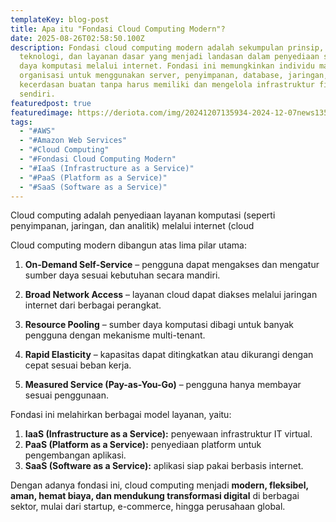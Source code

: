 ```yaml
---
templateKey: blog-post
title: Apa itu "Fondasi Cloud Computing Modern"?
date: 2025-08-26T02:58:50.100Z
description: Fondasi cloud computing modern adalah sekumpulan prinsip,
  teknologi, dan layanan dasar yang menjadi landasan dalam penyediaan sumber
  daya komputasi melalui internet. Fondasi ini memungkinkan individu maupun
  organisasi untuk menggunakan server, penyimpanan, database, jaringan, hingga
  kecerdasan buatan tanpa harus memiliki dan mengelola infrastruktur fisik
  sendiri.
featuredpost: true
featuredimage: https://deriota.com/img/20241207135934-2024-12-07news135433.png
tags:
  - "#AWS"
  - "#Amazon Web Services"
  - "#Cloud Computing"
  - "#Fondasi Cloud Computing Modern"
  - "#IaaS (Infrastructure as a Service)"
  - "#PaaS (Platform as a Service)"
  - "#SaaS (Software as a Service)"
---
```

Cloud computing adalah penyediaan layanan komputasi (seperti penyimpanan, jaringan, dan analitik) melalui internet (cloud



Cloud computing modern dibangun atas lima pilar utama:



1. **On-Demand Self-Service** – pengguna dapat mengakses dan mengatur sumber daya sesuai kebutuhan secara mandiri.



2. **Broad Network Access** – layanan cloud dapat diakses melalui jaringan internet dari berbagai perangkat.



3. **Resource Pooling** – sumber daya komputasi dibagi untuk banyak pengguna dengan mekanisme multi-tenant.



4. **Rapid Elasticity** – kapasitas dapat ditingkatkan atau dikurangi dengan cepat sesuai beban kerja.



5. **Measured Service (Pay-as-You-Go)** – pengguna hanya membayar sesuai penggunaan.



Fondasi ini melahirkan berbagai model layanan, yaitu:



1. **IaaS (Infrastructure as a Service):** penyewaan infrastruktur IT virtual.
2. **PaaS (Platform as a Service):** penyediaan platform untuk pengembangan aplikasi.
3. **SaaS (Software as a Service):** aplikasi siap pakai berbasis internet.

Dengan adanya fondasi ini, cloud computing menjadi **modern, fleksibel, aman, hemat biaya, dan mendukung transformasi digital** di berbagai sektor, mulai dari startup, e-commerce, hingga perusahaan global.